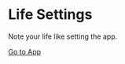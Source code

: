 # Life Settings

Note your life like setting the app.

[Go to App](https://life-settings.vercel.app/)
